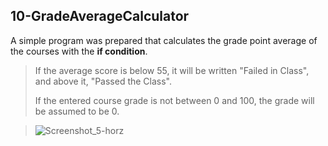 ## 10-GradeAverageCalculator

A simple program was prepared that calculates the grade point average of the courses with the **if condition**. 
> If the average score is below 55, it will be written "Failed in Class", and above it, "Passed the Class". 
> 
> If the entered course grade is not between 0 and 100, the grade will be assumed to be 0. 

> ![Screenshot_5-horz](https://user-images.githubusercontent.com/57245919/129896336-789e49e6-1b74-4f8c-9919-49465998b3ed.jpg)

